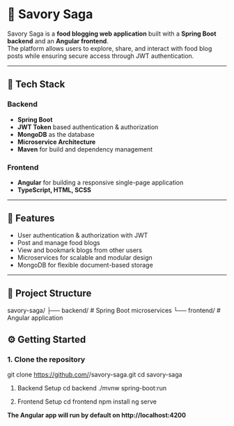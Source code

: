 # 🍴 Savory Saga

Savory Saga is a **food blogging web application** built with a **Spring Boot backend** and an **Angular frontend**.  
The platform allows users to explore, share, and interact with food blog posts while ensuring secure access through JWT authentication.

---

## 🚀 Tech Stack

### Backend
- **Spring Boot** 
- **JWT Token** based authentication & authorization
- **MongoDB** as the database
- **Microservice Architecture** 
- **Maven** for build and dependency management

### Frontend
- **Angular** for building a responsive single-page application
- **TypeScript, HTML, SCSS**

---

## 🔑 Features
- User authentication & authorization with JWT
- Post and manage food blogs
- View and bookmark blogs from other users
- Microservices for scalable and modular design
- MongoDB for flexible document-based storage

---

## 📂 Project Structure
savory-saga/
├── backend/ # Spring Boot microservices
└── frontend/ # Angular application

## ⚙️ Getting Started

### 1. Clone the repository
git clone https://github.com/<your-username>/savory-saga.git
cd savory-saga

1. Backend Setup
cd backend
./mvnw spring-boot:run

2. Frontend Setup
cd frontend
npm install
ng serve

**The Angular app will run by default on http://localhost:4200**
